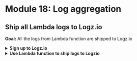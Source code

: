 # Module 18: Log aggregation

## Ship all Lambda logs to Logz.io

**Goal:** All the logs from Lambda function are shipped to Logz.io

<details>
<summary><b>Sign up to Logz.io</b></summary><p>

1. Go to https://logz.io/

2. Sign up for a free trial

![](/images/mod18-001.png)

3. Take a note of your `token`

4. Go to EC2 console

5. Go to Parameter Store (bottom left)

6. Create a new parameter `/${service_name}/dev/logzio_token`, choose `SecureString` and use the default KMS key

![](/images/mod18-002.png)

</p></details>

<details>
<summary><b>Use Lambda function to ship logs to Logzio</b></summary><p>

1. Come out of the `workshop` folder

1. Create a new serverless project using my template

`sls create --template-url https://github.com/theburningmonk/lambda-logging-demo --path cloudwatch-logs-to-logzio`

which saves the project in a folder called `cloudwatch-logs-to-logzio`

2. Read the `readme` to see how to deploy the functions

3. Open the `serverless.yml` and specify Logz.io's host `listener.logz.io` and port `5050`

4. Set the `token` environment variable to `${ssm:/{service_name}/dev/logzio_token}`

5. Deploy the functions

`./build.sh deploy dev`

Congratulations! Whenever you deploy a new function, the log group would be subscribed to the log shipping function and all your logs would be shipped to Logz.io automatically.

6. Modify `process_all.js` script and change the configurations to match your account

7. Run `node process_all.js` to subscribe all existing functions' logs to the log shipping function

</p></details>
